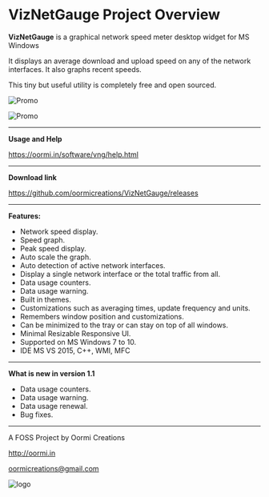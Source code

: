 # VizNetGauge Project Overview



**VizNetGauge** is a graphical network speed meter desktop widget for MS Windows

It displays an average download and upload speed on any of the network interfaces. It also graphs recent speeds.

This tiny but useful utility is completely free and open sourced. 

![Promo](https://oormi.in/software/vng/images/Icon170-01.png)

![Promo](https://oormi.in/software/vng/images/ss.png)

---

**Usage and Help**

https://oormi.in/software/vng/help.html


---

**Download link**

https://github.com/oormicreations/VizNetGauge/releases

---

**Features:**

* Network speed display.
* Speed graph.
* Peak speed display.
* Auto scale the graph.
* Auto detection of active network interfaces.
* Display a single network interface or the total traffic from all.
* Data usage counters.
* Data usage warning.
* Built in themes.
* Customizations such as averaging times, update frequency and units.
* Remembers window position and customizations.
* Can be minimized to the tray or can stay on top of all windows.
* Minimal Resizable Responsive UI.
* Supported on MS Windows 7 to 10.
* IDE MS VS 2015, C++, WMI, MFC

---

**What is new in version 1.1**

* Data usage counters.
* Data usage warning.
* Data usage renewal.
* Bug fixes.

---

A FOSS Project by Oormi Creations

http://oormi.in

oormicreations@gmail.com


![logo](https://oormi.in/software/cbp/images/OormiLogo.png)